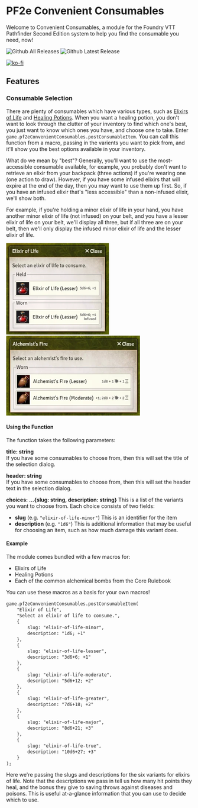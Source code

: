 # PF2e Convenient Consumables
Welcome to Convenient Consumables, a module for the Foundry VTT Pathfinder Second Edition system to help you find the consumable you need, now!

![Github All Releases](https://img.shields.io/github/downloads/JDCalvert/pf2e-convenient-consumables/total.svg)
![Github Latest Release](https://img.shields.io/github/downloads/JDCalvert/pf2e-convenient-consumables/1.0.1/total)

[![ko-fi](https://ko-fi.com/img/githubbutton_sm.svg)](https://ko-fi.com/jdcalvert)

## Features

### Consumable Selection
There are plenty of consumables which have various types, such as [Elixirs of Life](https://2e.aonprd.com/Equipment.aspx?ID=91) and [Healing Potions](https://2e.aonprd.com/Equipment.aspx?ID=186). When you want a healing potion, you don't want to look through the clutter of your inventory to find which one's best, you just want to know which ones you have, and choose one to take. Enter `game.pf2eConvenientConsumables.postConsumableItem`. You can call this function from a macro, passing in the varients you want to pick from, and it'll show you the best options available in your inventory.

What do we mean by "best"? Generally, you'll want to use the most-accessible consumable available, for example, you probably don't want to retrieve an elixir from your backpack (three actions) if you're wearing one (one action to draw). However, if you have some infused elixirs that will expire at the end of the day, then you may want to use them up first. So, if you have an infused elixir that's "less accessible" than a non-infused elixir, we'll show both.

For example, if you're holding a minor elixir of life in your hand, you have another minor elixir of life (not infused) on your belt, and you have a lesser elixir of life on your belt, we'll display all three, but if all three are on your belt, then we'll only display the infused minor elixir of life and the lesser elixir of life.

![image](art/elixir-of-life.webp)
![image](art/alchemists-fire.webp)

#### Using the Function
The function takes the following parameters:

<strong>title: string</strong>
<br>
If you have some consumables to choose from, then this will set the title of the selection dialog.

<strong>header: string</strong>
<br>
If you have some consumables to choose from, then this will set the header text in the selection dialog.

<strong>choices: ...{slug: string, description: string}</strong>
This is a list of the variants you want to choose from. Each choice consists of two fields:
- <strong>slug</strong> (e.g. `"elixir-of-life-minor"`) This is an identifier for the item
- <strong>description</strong> (e.g. `"1d6"`) This is additional information that may be useful for choosing an item, such as how much damage this variant does.

#### Example
The module comes bundled with a few macros for:
- Elixirs of Life
- Healing Potions
- Each of the common alchemical bombs from the Core Rulebook

You can use these macros as a basis for your own macros!

```
game.pf2eConvenientConsumables.postConsumableItem(
    "Elixir of Life",
    "Select an elixir of life to consume.",
    {
        slug: "elixir-of-life-minor",
        description: "1d6; +1"
    },
    {
        slug: "elixir-of-life-lesser",
        description: "3d6+6; +1"
    },
    {
        slug: "elixir-of-life-moderate",
        description: "5d6+12; +2"
    },
    {
        slug: "elixir-of-life-greater",
        description: "7d6+18; +2"
    },
    {
        slug: "elixir-of-life-major",
        description: "8d6+21; +3"
    },
    {
        slug: "elixir-of-life-true",
        description: "10d6+27; +3"
    }
);
```

Here we're passing the slugs and descriptions for the six variants for elixirs of life. Note that the descriptions we pass in tell us how many hit points they heal, and the bonus they give to saving throws against diseases and poisons. This is useful at-a-glance information that you can use to decide which to use.
